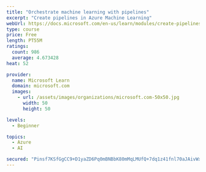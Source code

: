 ```yaml
---
title: "Orchestrate machine learning with pipelines"
excerpt: "Create pipelines in Azure Machine Learning"
webUrl: https://docs.microsoft.com/en-us/learn/modules/create-pipelines-in-aml/
type: course
price: Free
length: PT55M
ratings:
  count: 986
  average: 4.673428
heat: 52

provider:
  name: Microsoft Learn
  domain: microsoft.com
  images:
    - url: /assets/images/organizations/microsoft.com-50x50.jpg
      width: 50
      height: 50

levels:
  - Beginner

topics:
  - Azure
  - AI

secured: "Pinsf7KSfGgCC9+D1yaZD6Pq0mBNBbK80mMqLMUfQ+7dq1z41fnl70aJAivWxNbv8aZ5+sJ17iwl0UIDWB9jMgNYPcCHkzLsPD163OZ+JvDwmdF3GI533mFmWfSUmW3e0+yqIZmd1eqBqv8PcDdX5YsGS6mJyi8aV00K6i4HL2b+z2ZOTo59SOVFFgKYA2G/FUwF0DOVzOKOrGwzRS6kCjzHwZGFXiNUYlcSTz///MXyA7DbTFBRBefnAfC6hxSoe7bMm2xkfOSYwumI8wN+Rx2IQndQqmMqYg1wIhtjAVGb5V5QIos26cUfFxQfk7aNPgoWCau62rFtZkINeoIGSwgRaKMjewDE6W9D/89m6mMr1quk+JSbIFy7Z6OxjpiCmgufyvHWBE02bx7eLbjxd25g6fkOMUugp7+UBG+grT8=;lwMN5IbpbWClaP5RhGzhlA=="
---
```


